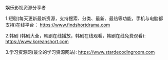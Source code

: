 娱乐影视资源分享者

1.短剧(每天更新最新资源，支持搜索、分类、最新、最热等功能，手机与电脑都支持)在线平台： https://www.findshortdrama.com 

2.韩剧 (韩剧大全，韩剧在线播放，韩剧在线观看，韩剧在线免费观看): https://www.koreanshort.com 

3.学习资源网(最全的学习资源网站): https://www.stardecodingroom.com
